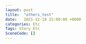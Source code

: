 ```yaml
---
layout: post
title:  "others_test"
date:   2021-12-10 15:00:00 +0000
categories: Etc
Tags: Story Etc
SceneCode: []
---
```

